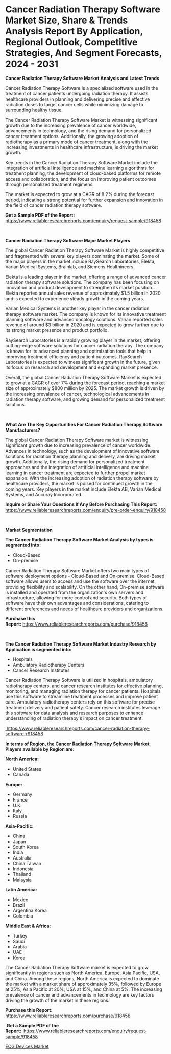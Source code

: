 <p><h1>Cancer Radiation Therapy Software Market Size, Share & Trends Analysis Report By Application, Regional Outlook, Competitive Strategies, And Segment Forecasts, 2024 - 2031</h1></p><p><strong>Cancer Radiation Therapy Software Market Analysis and Latest Trends</strong></p>
<p><p>Cancer Radiation Therapy Software is a specialized software used in the treatment of cancer patients undergoing radiation therapy. It assists healthcare providers in planning and delivering precise and effective radiation doses to target cancer cells while minimizing damage to surrounding healthy tissue.</p><p>The Cancer Radiation Therapy Software Market is witnessing significant growth due to the increasing prevalence of cancer worldwide, advancements in technology, and the rising demand for personalized cancer treatment options. Additionally, the growing adoption of radiotherapy as a primary mode of cancer treatment, along with the increasing investments in healthcare infrastructure, is driving the market growth.</p><p>Key trends in the Cancer Radiation Therapy Software Market include the integration of artificial intelligence and machine learning algorithms for treatment planning, the development of cloud-based platforms for remote access and collaboration, and the focus on improving patient outcomes through personalized treatment regimens.</p><p>The market is expected to grow at a CAGR of 8.2% during the forecast period, indicating a strong potential for further expansion and innovation in the field of cancer radiation therapy software.</p></p>
<p><strong>Get a Sample PDF of the Report:&nbsp;</strong> <a href="https://www.reliableresearchreports.com/enquiry/request-sample/918458">https://www.reliableresearchreports.com/enquiry/request-sample/918458</a></p>
<p>&nbsp;</p>
<p><strong>Cancer Radiation Therapy Software Major Market Players</strong></p>
<p><p>The global Cancer Radiation Therapy Software Market is highly competitive and fragmented with several key players dominating the market. Some of the major players in the market include RaySearch Laboratories, Elekta, Varian Medical Systems, Brainlab, and Siemens Healthineers.</p><p> </p><p>Elekta is a leading player in the market, offering a range of advanced cancer radiation therapy software solutions. The company has been focusing on innovation and product development to strengthen its market position. Elekta reported annual sales revenue of approximately $1.5 billion in 2020 and is expected to experience steady growth in the coming years.</p><p> </p><p>Varian Medical Systems is another key player in the cancer radiation therapy software market. The company is known for its innovative treatment planning software and advanced oncology solutions. Varian reported sales revenue of around $3 billion in 2020 and is expected to grow further due to its strong market presence and product portfolio.</p><p> </p><p>RaySearch Laboratories is a rapidly growing player in the market, offering cutting-edge software solutions for cancer radiation therapy. The company is known for its advanced planning and optimization tools that help in improving treatment efficiency and patient outcomes. RaySearch Laboratories is expected to witness significant growth in the future, given its focus on research and development and expanding market presence.</p><p> </p><p>Overall, the global Cancer Radiation Therapy Software Market is expected to grow at a CAGR of over 7% during the forecast period, reaching a market size of approximately $800 million by 2025. The market growth is driven by the increasing prevalence of cancer, technological advancements in radiation therapy software, and growing demand for personalized treatment solutions.</p></p>
<p>&nbsp;</p>
<p><strong>What Are The Key Opportunities For Cancer Radiation Therapy Software Manufacturers?</strong></p>
<p><p>The global Cancer Radiation Therapy Software market is witnessing significant growth due to increasing prevalence of cancer worldwide. Advances in technology, such as the development of innovative software solutions for radiation therapy planning and delivery, are driving market growth. Additionally, the rising demand for personalized treatment approaches and the integration of artificial intelligence and machine learning in cancer treatment are expected to further propel market expansion. With the increasing adoption of radiation therapy software by healthcare providers, the market is poised for continued growth in the coming years. Key players in the market include Elekta AB, Varian Medical Systems, and Accuray Incorporated.</p></p>
<p><strong>Inquire or Share Your Questions If Any Before Purchasing This Report:</strong> <a href="https://www.reliableresearchreports.com/enquiry/pre-order-enquiry/918458">https://www.reliableresearchreports.com/enquiry/pre-order-enquiry/918458</a></p>
<p>&nbsp;</p>
<p><strong>Market Segmentation</strong></p>
<p><strong>The Cancer Radiation Therapy Software Market Analysis by types is segmented into:</strong></p>
<p><ul><li>Cloud-Based</li><li>On-premise</li></ul></p>
<p><p>Cancer Radiation Therapy Software Market offers two main types of software deployment options - Cloud-Based and On-premise. Cloud-Based software allows users to access and use the software over the internet, providing flexibility and scalability. On the other hand, On-premise software is installed and operated from the organization's own servers and infrastructure, allowing for more control and security. Both types of software have their own advantages and considerations, catering to different preferences and needs of healthcare providers and organizations.</p></p>
<p><strong>Purchase this Report:&nbsp;</strong><a href="https://www.reliableresearchreports.com/purchase/918458">https://www.reliableresearchreports.com/purchase/918458</a></p>
<p>&nbsp;</p>
<p><strong>The Cancer Radiation Therapy Software Market Industry Research by Application is segmented into:</strong></p>
<p><ul><li>Hospitals</li><li>Ambulatory Radiotherapy Centers</li><li>Cancer Research Institutes</li></ul></p>
<p><p>Cancer Radiation Therapy Software is utilized in hospitals, ambulatory radiotherapy centers, and cancer research institutes for effective planning, monitoring, and managing radiation therapy for cancer patients. Hospitals use this software to streamline treatment processes and improve patient care. Ambulatory radiotherapy centers rely on this software for precise treatment delivery and patient safety. Cancer research institutes leverage this software for data analysis and research purposes to enhance understanding of radiation therapy's impact on cancer treatment.</p></p>
<p><a href="https://www.reliableresearchreports.com/cancer-radiation-therapy-software-r918458">&nbsp;https://www.reliableresearchreports.com/cancer-radiation-therapy-software-r918458</a></p>
<p><strong>In terms of Region, the Cancer Radiation Therapy Software Market Players available by Region are:</strong></p>
<p>
    <p> <strong> North America: </strong>
        <ul>
            <li>United States</li>
            <li>Canada</li>
        </ul>
        </p> 
    <p> <strong> Europe: </strong>
        <ul>
            <li>Germany</li>
            <li>France</li>
            <li>U.K.</li>
            <li>Italy</li>
            <li>Russia</li>
        </ul>
        </p> 
    <p> <strong> Asia-Pacific: </strong>
        <ul>
            <li>China</li>
            <li>Japan</li>
            <li>South Korea</li>
            <li>India</li>
            <li>Australia</li>
            <li>China Taiwan</li>
            <li>Indonesia</li>
            <li>Thailand</li>
            <li>Malaysia</li>
        </ul>
        </p> 
    <p> <strong> Latin America: </strong>
        <ul>
            <li>Mexico</li>
            <li>Brazil</li>
            <li>Argentina Korea</li>
            <li>Colombia</li>
        </ul>
        </p> 
    <p> <strong> Middle East & Africa: </strong>
        <ul>
            <li>Turkey</li>
            <li>Saudi</li>
            <li>Arabia</li>
            <li>UAE</li>
            <li>Korea</li>
        </ul>
    </p>
    </p>
<p><p>The Cancer Radiation Therapy Software market is expected to grow significantly in regions such as North America, Europe, Asia Pacific, USA, and China. Among these regions, North America is expected to dominate the market with a market share of approximately 35%, followed by Europe at 25%, Asia Pacific at 20%, USA at 15%, and China at 5%. The increasing prevalence of cancer and advancements in technology are key factors driving the growth of the market in these regions.</p></p>
<p><strong>Purchase this Report: </strong><a href="https://www.reliableresearchreports.com/purchase/918458">https://www.reliableresearchreports.com/purchase/918458</a></p>
<p>&nbsp;<strong>Get a Sample PDF of the Report:&nbsp;&nbsp;</strong><a href="https://www.reliableresearchreports.com/enquiry/request-sample/918458">https://www.reliableresearchreports.com/enquiry/request-sample/918458</a></p>
<p><strong></strong></p>
<p><p><a href="https://view.publitas.com/reportprime-1/ecg-devices-industry-analysis-report-its-market-size-share-trends-by-application-region-competitive-strategies-2024-2031/">ECG Devices Market</a></p></p>